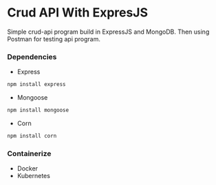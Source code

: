 # Crud API With ExpresJS
Simple crud-api program build in ExpressJS and MongoDB. Then using Postman for testing api program.
### Dependencies
* Express
```sh
npm install express
```
* Mongoose
```sh
npm install mongoose
```
* Corn
```sh
npm install corn
```
### Containerize
- Docker
- Kubernetes
